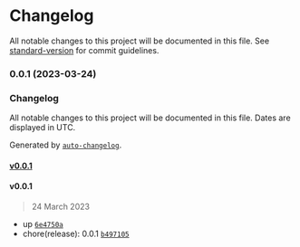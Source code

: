 # Changelog

All notable changes to this project will be documented in this file. See [standard-version](https://github.com/conventional-changelog/standard-version) for commit guidelines.

### 0.0.1 (2023-03-24)

### Changelog

All notable changes to this project will be documented in this file. Dates are displayed in UTC.

Generated by [`auto-changelog`](https://github.com/CookPete/auto-changelog).

#### [v0.0.1](https://github.com/Neyunse/entregas-finales/compare/v0.0.1...v0.0.1)

#### v0.0.1

> 24 March 2023

- up [`6e4750a`](https://github.com/Neyunse/entregas-finales/commit/6e4750a73714db6e661b9cc75a9e515ecef0bc5f)
- chore(release): 0.0.1 [`b497105`](https://github.com/Neyunse/entregas-finales/commit/b4971057c31d7906227a6cd586c6e5f3e1b44fcb)
